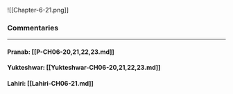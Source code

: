 ![[Chapter-6-21.png]]

### Commentaries

---

#### Pranab: [[P-CH06-20,21,22,23.md]]

#### Yukteshwar: [[Yukteshwar-CH06-20,21,22,23.md]]

#### Lahiri: [[Lahiri-CH06-21.md]]
